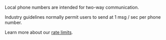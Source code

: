 Local phone numbers are intended for two-way communication. 

Industry guidelines normally permit users to send at 1 msg / sec per phone number.

Learn more about our [rate limits](http://dev.bandwidth.com/ap-docs/rateLimits.html).